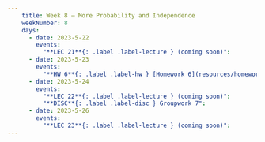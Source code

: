```yaml
---
    title: Week 8 – More Probability and Independence
    weekNumber: 8
    days:
      - date: 2023-5-22
        events:
          "**LEC 21**{: .label .label-lecture } (coming soon)":
      - date: 2023-5-23
        events:
          "**HW 6**{: .label .label-hw } [Homework 6](resources/homework/hw6/homework6.pdf) [🍃](https://www.overleaf.com/read/jdwzqttznxmt)":
      - date: 2023-5-24
        events:
          "**LEC 22**{: .label .label-lecture } (coming soon)":
          "**DISC**{: .label .label-disc } Groupwork 7":
      - date: 2023-5-26
        events:
          "**LEC 23**{: .label .label-lecture } (coming soon)":
---
```

